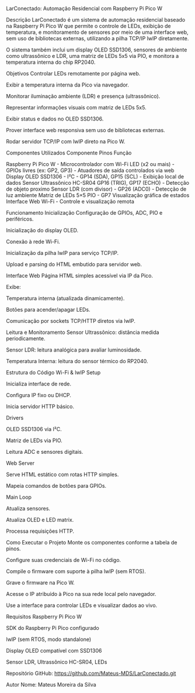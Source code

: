 LarConectado: Automação Residencial com Raspberry Pi Pico W

Descrição
LarConectado é um sistema de automação residencial baseado na Raspberry Pi Pico W que permite o controle de LEDs, exibição de temperatura, e monitoramento de sensores por meio de uma interface web, sem uso de bibliotecas externas, utilizando a pilha TCP/IP lwIP diretamente.

O sistema também inclui um display OLED SSD1306, sensores de ambiente como ultrassônico e LDR, uma matriz de LEDs 5x5 via PIO, e monitora a temperatura interna do chip RP2040.

Objetivos
Controlar LEDs remotamente por página web.

Exibir a temperatura interna da Pico via navegador.

Monitorar iluminação ambiente (LDR) e presença (ultrassônico).

Representar informações visuais com matriz de LEDs 5x5.

Exibir status e dados no OLED SSD1306.

Prover interface web responsiva sem uso de bibliotecas externas.

Rodar servidor TCP/IP com lwIP direto na Pico W.

Componentes Utilizados
Componente	Pinos	Função

Raspberry Pi Pico W	-	Microcontrolador com Wi-Fi
LED (x2 ou mais) - GPIOs livres (ex: GP2, GP3) - Atuadores de saída controlados via web
Display OLED SSD1306 - I²C - GP14 (SDA), GP15 (SCL) - Exibição local de dados
Sensor Ultrassônico HC-SR04	GP16 (TRIG), GP17 (ECHO) - Detecção de objeto proximo
Sensor LDR (com divisor) - GP26 (ADC0) - Detecção de luz ambiente
Matriz de LEDs 5×5	PIO - GP7	Visualização gráfica de estados
Interface Web Wi-Fi - Controle e visualização remota

Funcionamento
Inicialização
Configuração de GPIOs, ADC, PIO e periféricos.

Inicialização do display OLED.

Conexão à rede Wi-Fi.

Inicialização da pilha lwIP para serviço TCP/IP.

Upload e parsing do HTML embutido para servidor web.

Interface Web
Página HTML simples acessível via IP da Pico.

Exibe:

Temperatura interna (atualizada dinamicamente).

Botões para acender/apagar LEDs.

Comunicação por sockets TCP/HTTP diretos via lwIP.

Leitura e Monitoramento
Sensor Ultrassônico: distância medida periodicamente.

Sensor LDR: leitura analógica para avaliar luminosidade.

Temperatura Interna: leitura do sensor térmico do RP2040.

Estrutura do Código
Wi-Fi & lwIP Setup

Inicializa interface de rede.

Configura IP fixo ou DHCP.

Inicia servidor HTTP básico.

Drivers

OLED SSD1306 via I²C.

Matriz de LEDs via PIO.

Leitura ADC e sensores digitais.

Web Server

Serve HTML estático com rotas HTTP simples.

Mapeia comandos de botões para GPIOs.

Main Loop

Atualiza sensores.

Atualiza OLED e LED matrix.

Processa requisições HTTP.

Como Executar o Projeto
Monte os componentes conforme a tabela de pinos.

Configure suas credenciais de Wi-Fi no código.

Compile o firmware com suporte à pilha lwIP (sem RTOS).

Grave o firmware na Pico W.

Acesse o IP atribuído à Pico na sua rede local pelo navegador.

Use a interface para controlar LEDs e visualizar dados ao vivo.

Requisitos
Raspberry Pi Pico W

SDK do Raspberry Pi Pico configurado

lwIP (sem RTOS, modo standalone)

Display OLED compatível com SSD1306

Sensor LDR, Ultrassônico HC-SR04, LEDs

Repositório
GitHub: https://github.com/Mateus-MDS/LarConectado.git

Autor
Nome: Mateus Moreira da Silva



